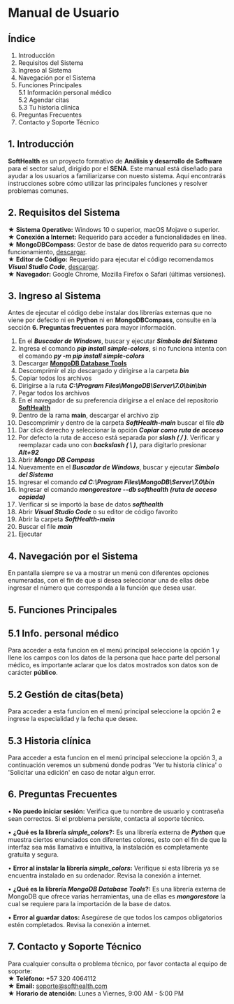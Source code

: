 # Manual de Usuario
## Índice
1. Introducción
2. Requisitos del Sistema
3. Ingreso al Sistema
4. Navegación por el Sistema
5. Funciones Principales  
5.1 Información personal médico  
5.2 Agendar citas  
5.3 Tu historia clínica  
6. Preguntas Frecuentes
7. Contacto y Soporte Técnico
## 1. Introducción
**SoftHealth** es un proyecto formativo de **Análisis y desarrollo de Software** para el sector salud, dirigido por el **SENA**. Este manual está diseñado para ayudar a los usuarios a familiarizarse con nuesto sistema. Aquí encontrarás instrucciones sobre cómo utilizar las principales funciones y resolver problemas comunes.
## 2. Requisitos del Sistema
★ **Sistema Operativo:** Windows 10 o superior, macOS Mojave o superior.  
★ **Conexión a Internet:** Requerido para acceder a funcionalidades en línea.  
★ **MongoDBCompass**: Gestor de base de datos requerido para su correcto funcionamiento, [descargar](https://www.mongodb.com/try/download/compass).  
★ **Editor de Código:** Requerido para ejecutar el código recomendamos ***Visual Studio Code***, [descargar](https://code.visualstudio.com/download).  
★ **Navegador:** Google Chrome, Mozilla Firefox o Safari (últimas versiones).
## 3. Ingreso al Sistema
Antes de ejecutar el código debe instalar dos librerías externas que no viene por defecto ni en **Python** ni en **MongoDBCompass**, consulte en la sección **6. Preguntas frecuentes** para mayor información.
1. En el ***Buscador de Windows***, buscar y ejecutar ***Simbolo del Sistema***
2. Ingresa el comando ***pip install simple-colors***, si no funciona intenta con el comando ***py -m pip install simple-colors***
3. Descargar [**MongoDB Database Tools**](https://www.mongodb.com/try/download/database-tools)
4. Descomprimir el zip descargado y dirigirse a la carpeta ***bin***
5. Copiar todos los archivos
6. Dirigirse a la ruta ***C:\Program Files\MongoDB\Server\7.0\bin\bin***
7. Pegar todos los archivos
9. En el navegador de su preferencia dirigirse a el enlace del repositorio [**SoftHealth**](https://github.com/davidblanco1407/SoftHealth.git)
11. Dentro de la rama **main**, descargar el archivo zip
12. Descomprimir y dentro de la carpeta ***SoftHealth-main*** buscar el file ***db***
13. Dar click derecho y seleccionar la opción ***Copiar como ruta de acceso***
14. Por defecto la ruta de acceso está separada por ***slash ( / )***. Verificar y reemplazar cada uno con ***backslash ( \\ )***, para dígitarlo presionar ***Alt+92***
15. Abrir ***Mongo DB Compass***
16. Nuevamente en el ***Buscador de Windows***, buscar y ejecutar ***Simbolo del Sistema***
17. Ingresar el comando ***cd C:\Program Files\MongoDB\Server\7.0\bin***
18. Ingresar el comando ***mongorestore --db softhealth (ruta de acceso copiada)***
19. Verificar si se importó la base de datos ***softhealth***
20. Abrir ***Visual Studio Code*** o su editor de código favorito
21. Abrir la carpeta ***SoftHealth-main***
22. Buscar el file ***main***
23. Ejecutar
## 4. Navegación por el Sistema
En pantalla siempre se va a mostrar un menú con diferentes opciones enumeradas, con el fin de que si desea seleccionar una de ellas debe ingresar el número que corresponda a la función que desea usar.
## 5. Funciones Principales
## 5.1 Info. personal médico
Para acceder a esta funcion en el menú principal seleccione la opción 1 y llene los campos con los datos de la persona que hace parte del personal médico, es importante aclarar que los datos mostrados son datos son de carácter **público**.
## 5.2 Gestión de citas(beta)
Para acceder a esta funcion en el menú principal seleccione la opción 2 e ingrese la especialidad y la fecha que desee.
## 5.3 Historia clínica
Para acceder a esta funcion en el menú principal seleccione la opción 3, a continuación veremos un submenú donde podras 'Ver tu historia clínica' o 'Solicitar una edición' en caso de notar algun error.
## 6. Preguntas Frecuentes
• **No puedo iniciar sesión:** Verifica que tu nombre de usuario y contraseña sean correctos. Si el problema persiste, contacta al soporte técnico.

• **¿Qué es la librería *simple_colors*?:** Es una librería externa de ***Python*** que muestra ciertos enunciados con diferentes colores, esto con el fin de que la interfaz sea más llamativa e intuitiva, la instalación es completamente gratuita y segura.

• **Error al instalar la librería *simple_colors*:** Verifique si esta librería ya se encuentra instalado en su ordenador. Revisa la conexión a internet.

• **¿Qué es la librería *MongoDB Database Tools*?:** Es una librería externa de MongoDB que ofrece varias herramientas, una de ellas es ***mongorestore*** la cual se requiere para la importación de la base de datos.

• **Error al guardar datos:** Asegúrese de que todos los campos obligatorios estén completados. Revisa la conexión a internet.
## 7. Contacto y Soporte Técnico
Para cualquier consulta o problema técnico, por favor contacta al equipo de soporte:  
★ **Teléfono:** +57 320 4064112  
★ **Email:** soporte@softhealth.com  
★ **Horario de atención:** Lunes a Viernes, 9:00 AM - 5:00 PM  
